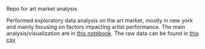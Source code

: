 Repo for art market analysis

Performed exploratory data analysis on the art market, mostly in new york and mainly focusing on factors impacting artist performance. The main analysis/visualization are in [this notebook](art_eda.ipynb). The raw data can be found in [this csv](fina_artframe_2007-2017.csv)
